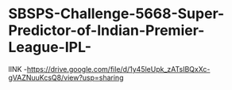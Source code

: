 # SBSPS-Challenge-5668-Super-Predictor-of-Indian-Premier-League-IPL-
lINK -https://drive.google.com/file/d/1y45leUpk_zATsIBQxXc-gVAZNuuKcsQ8/view?usp=sharing
